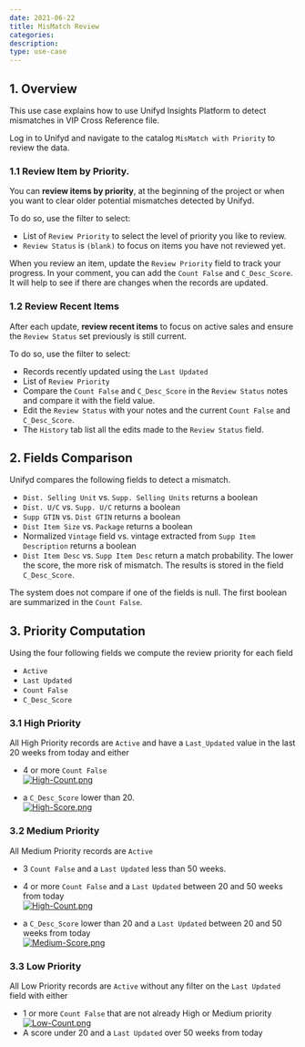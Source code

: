 ```yaml
---
date: 2021-06-22
title: MisMatch Review
categories:
description:
type: use-case
---
```


## 1. Overview 

This use case explains how to use Unifyd Insights Platform to detect mismatches in VIP Cross Reference file.

Log in to Unifyd and navigate to the catalog `MisMatch with Priority` to review the data.

### 1.1 Review Item by Priority. 

You can **review items by priority**, at the beginning of the project or when you want to clear older potential mismatches detected by Unifyd. 

To do so, use the filter to select:
* List of `Review Priority` to select the level of priority you like to review. 
* `Review Status` is `(blank)` to focus on items you have not reviewed yet. 

When you review an item, update the `Review Priority` field to track your progress. In your comment, you can add the `Count False` and `C_Desc_Score`. It will help to see if there are changes when the records are updated. 

### 1.2 Review Recent Items 

After each update, **review recent items** to focus on active sales and ensure the `Review Status` set previously is still current. 

To do so, use the filter to select:
* Records recently updated using the `Last Updated`
* List of `Review Priority` 
* Compare the `Count False` and `C_Desc_Score` in the `Review Status` notes and compare it with the field value.
* Edit the `Review Status` with your notes and the current  `Count False` and `C_Desc_Score`. 
* The `History` tab list all the edits made to the `Review Status` field.
 

## 2. Fields Comparison

Unifyd compares the following fields to detect a mismatch. 
* `Dist. Selling Unit` vs. `Supp. Selling Units` returns a boolean
* `Dist. U/C` vs. `Supp. U/C` returns a boolean
* `Supp GTIN` vs. `Dist GTIN` returns a boolean
* `Dist Item Size` vs. `Package` returns a boolean
* Normalized `Vintage` field vs. vintage extracted from `Supp Item Description` returns a boolean
* `Dist Item Desc` vs. `Supp Item Desc` return a match probability. The lower the score, the more risk of mismatch. The results is stored in the field `C_Desc_Score`.

The system does not compare if one of the fields is null.  The first boolean are summarized in the `Count False`. 

## 3. Priority Computation 

Using the four following fields we compute the review priority for each field 
* `Active`
* `Last Updated`
* `Count False` 
* `C_Desc_Score`

### 3.1 High Priority

All High Priority records are `Active` and have a `Last_Updated` value in the last 20 weeks from today and either
* 4 or more `Count False`  <br>
[![High-Count.png](/user-documentation/images/mismatch/High-Count.png)](/user-documentation/images/mismatch/High-Count.png)

* a `C_Desc_Score` lower than 20. <br> 
[![High-Score.png](/user-documentation/images/mismatch/High-Score.png)](/user-documentation/images/mismatch/High-Score.png)


### 3.2 Medium Priority

All Medium Priority records are `Active`
* 3 `Count False` and a `Last Updated` less than 50 weeks. 
* 4 or more `Count False` and a `Last Updated` between 20 and 50 weeks from today <br>
[![High-Count.png](/user-documentation/images/mismatch/High-Count.png)](/user-documentation/images/mismatch/High-Count.png)

* a `C_Desc_Score` lower than 20 and a `Last Updated` between 20 and 50 weeks from today  <br> 
[![Medium-Score.png](/user-documentation/images/mismatch/Medium-Score.png)](/user-documentation/images/mismatch/Medium-Score.png)

### 3.3 Low Priority

All Low Priority records are `Active` without any filter on the `Last Updated` field with either
* 1 or more `Count False` that are not already High or Medium priority<br>
[![Low-Count.png](/user-documentation/images/mismatch/Low-Count.png)](/user-documentation/images/mismatch/Low-Count.png)
* A score under 20 and a `Last Updated` over  50 weeks from today






